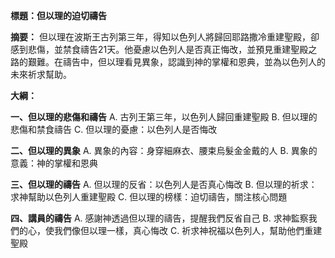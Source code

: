 **標題：但以理的迫切禱告**

**摘要：**
但以理在波斯王古列第三年，得知以色列人將歸回耶路撒冷重建聖殿，卻感到悲傷，並禁食禱告21天。他憂慮以色列人是否真正悔改，並預見重建聖殿之路的艱難。在禱告中，但以理看見異象，認識到神的掌權和恩典，並為以色列人的未來祈求幫助。

**大綱：**

**一、但以理的悲傷和禱告**
    A. 古列王第三年，以色列人歸回重建聖殿
    B. 但以理的悲傷和禁食禱告
    C. 但以理的憂慮：以色列人是否悔改

**二、但以理的異象**
    A. 異象的內容：身穿細麻衣、腰束烏髮金金戴的人
    B. 異象的意義：神的掌權和恩典

**三、但以理的禱告**
    A. 但以理的反省：以色列人是否真心悔改
    B. 但以理的祈求：求神幫助以色列人重建聖殿
    C. 但以理的榜樣：迫切禱告，關注核心問題

**四、講員的禱告**
    A. 感謝神透過但以理的禱告，提醒我們反省自己
    B. 求神監察我們的心，使我們像但以理一樣，真心悔改
    C. 祈求神祝福以色列人，幫助他們重建聖殿